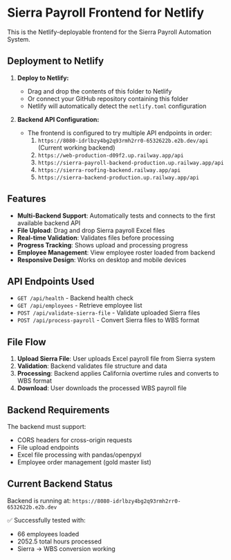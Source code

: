 # Sierra Payroll Frontend for Netlify

This is the Netlify-deployable frontend for the Sierra Payroll Automation System.

## Deployment to Netlify

1. **Deploy to Netlify:**
   - Drag and drop the contents of this folder to Netlify
   - Or connect your GitHub repository containing this folder
   - Netlify will automatically detect the `netlify.toml` configuration

2. **Backend API Configuration:**
   - The frontend is configured to try multiple API endpoints in order:
     1. `https://8080-idrlbzy4bg2q93rmh2rr0-6532622b.e2b.dev/api` (Current working backend)
     2. `https://web-production-d09f2.up.railway.app/api`
     3. `https://sierra-payroll-backend-production.up.railway.app/api`
     4. `https://sierra-roofing-backend.railway.app/api`
     5. `https://sierra-backend-production.up.railway.app/api`

## Features

- **Multi-Backend Support**: Automatically tests and connects to the first available backend API
- **File Upload**: Drag and drop Sierra payroll Excel files
- **Real-time Validation**: Validates files before processing
- **Progress Tracking**: Shows upload and processing progress
- **Employee Management**: View employee roster loaded from backend
- **Responsive Design**: Works on desktop and mobile devices

## API Endpoints Used

- `GET /api/health` - Backend health check
- `GET /api/employees` - Retrieve employee list
- `POST /api/validate-sierra-file` - Validate uploaded Sierra files
- `POST /api/process-payroll` - Convert Sierra files to WBS format

## File Flow

1. **Upload Sierra File**: User uploads Excel payroll file from Sierra system
2. **Validation**: Backend validates file structure and data
3. **Processing**: Backend applies California overtime rules and converts to WBS format
4. **Download**: User downloads the processed WBS payroll file

## Backend Requirements

The backend must support:
- CORS headers for cross-origin requests
- File upload endpoints
- Excel file processing with pandas/openpyxl
- Employee order management (gold master list)

## Current Backend Status

Backend is running at: `https://8080-idrlbzy4bg2q93rmh2rr0-6532622b.e2b.dev`

✅ Successfully tested with:
- 66 employees loaded
- 2052.5 total hours processed
- Sierra → WBS conversion working